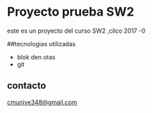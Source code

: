 # Proyecto prueba SW2

este es un proyecto del curso SW2 ,cilco 2017 -0

##tecnologias utilizadas

- blok den otas 
- git 

## contacto 

cmunive348@gmail.com
